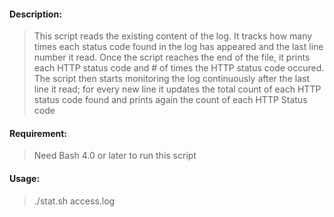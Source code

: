 #### Description:
>   This script reads the existing content of the log. It tracks how many times each status code found in the log has appeared and the last line number it read.
>   Once the script reaches the end of the file, it prints each HTTP status code and # of times the HTTP status code occured.
>   The script then starts monitoring the log continuously after the last line it read; for every new line it updates the total count of each HTTP status code found and prints again the count of each HTTP Status code

#### Requirement:
>   Need Bash 4.0 or later to run this script

#### Usage:
>   ./stat.sh access.log
